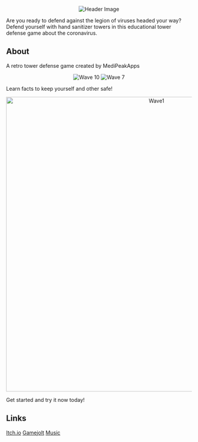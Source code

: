 <p align="center">
  <img src="https://user-images.githubusercontent.com/56180112/153920462-c5e84e8d-b734-44da-a490-f41aa1135b55.png" alt="Header Image"/>
</p>
Are you ready to defend against the legion of viruses headed your way? Defend yourself with hand sanitizer towers in this educational tower defense game about the coronavirus.

## About
A retro tower defense game created by MediPeakApps

<p align="center">
  <img src="https://user-images.githubusercontent.com/56180112/153920260-d8324458-2fba-41de-abac-0e714bcc70df.gif" alt="Wave 10"/>
  <img src="https://user-images.githubusercontent.com/56180112/153920297-2eb78f8f-0057-4b88-beae-f1b83a0c2d0b.gif" alt="Wave 7"/>
</p>

Learn facts to keep yourself and other safe!

<p align="center">
  <img src="https://user-images.githubusercontent.com/56180112/153920339-c303f761-87e9-4e43-96d7-59cfd96234bc.png" alt="Wave1" width=800/>
</p>

Get started and try it now today!

## Links
[Itch.io](https://medipeakapps.itch.io/corona-defenders)
[Gamejolt](https://gamejolt.com/games/educorona/512706)
[Music](https://www.newgrounds.com/audio/listen/760664)
